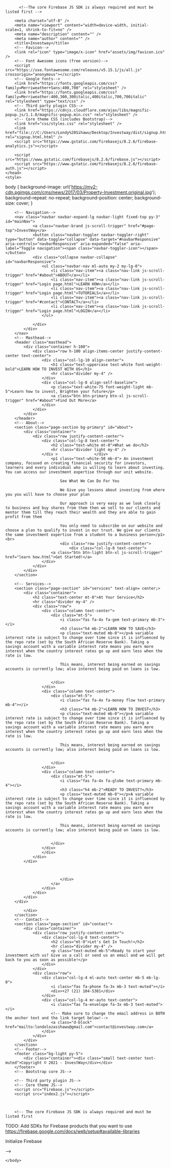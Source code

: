 <!DOCTYPE html>
<html lang="en">
    <head>

          <!--The core Firebase JS SDK is always required and must be listed first -->
<script src="/__/firebase/8.2.3/firebase-app.js"></script>

 <!--TODO: Add SDKs for Firebase products that you want to use
     https://firebase.google.com/docs/web/setup#available-libraries -->
<script src="/__/firebase/8.2.3/firebase-analytics.js"></script>

<!-- Initialize Firebase -->
<script src="/__/firebase/init.js"></script> 
        <meta charset="utf-8" />
        <meta name="viewport" content="width=device-width, initial-scale=1, shrink-to-fit=no" />
        <meta name="description" content="" />
        <meta name="author" content="" />
        <title>Investway</title>
        <!-- Favicon-->
        <link rel="icon" type="image/x-icon" href="assets/img/favicon.ico" />
        <!-- Font Awesome icons (free version)-->
        <script src="https://use.fontawesome.com/releases/v5.15.1/js/all.js" crossorigin="anonymous"></script>
        <!-- Google fonts-->
        <link href="https://fonts.googleapis.com/css?family=Merriweather+Sans:400,700" rel="stylesheet" />
        <link href="https://fonts.googleapis.com/css?family=Merriweather:400,300,300italic,400italic,700,700italic" rel="stylesheet" type="text/css" />
        <!-- Third party plugin CSS-->
        <link href="https://cdnjs.cloudflare.com/ajax/libs/magnific-popup.js/1.1.0/magnific-popup.min.css" rel="stylesheet" />
        <!-- Core theme CSS (includes Bootstrap)-->
        <link href="css/styles.css" rel="stylesheet" />
        <link href="file:///C:/Users/Londy%20Sihawu/Desktop/Investway/dist/signup.html" rel="signup.html.html" />
        <script src="https://www.gstatic.com/firebasejs/8.2.6/firebase-analytics.js"></script>

        <script src="https://www.gstatic.com/firebasejs/8.2.6/firebase.js"></script>
        <script src="https://www.gstatic.com/firebasejs/8.2.6/firebase-auth.js"></script>
    </head>
    <style>
body {
        background-image: url('https://my2-cdn.pgimgs.com/cms/news/2017/03/Property-Investment.original.jpg');
        background-repeat: no-repeat;
        background-position: center;
        background-size: cover;
      }
    </style>


        <!-- Navigation-->
        <nav class="navbar navbar-expand-lg navbar-light fixed-top py-3" id="mainNav">
                <a class="navbar-brand js-scroll-trigger" href="#page-top">InvestWay</a>
                <button class="navbar-toggler navbar-toggler-right" type="button" data-toggle="collapse" data-target="#navbarResponsive" aria-controls="navbarResponsive" aria-expanded="false" aria-label="Toggle navigation"><span class="navbar-toggler-icon"></span></button>
                <div class="collapse navbar-collapse" id="navbarResponsive">
                    <ul class="navbar-nav ml-auto my-2 my-lg-0">
                        <li class="nav-item"><a class="nav-link js-scroll-trigger" href="#about">ABOUT</a></li>
                        <li class="nav-item"><a class="nav-link js-scroll-trigger" href="Login page.html">LEARN HOW</a></li>
                        <li class="nav-item"><a class="nav-link js-scroll-trigger" href="Login page.html">TUTORIALS</a></li>
                        <li class="nav-item"><a class="nav-link js-scroll-trigger" href="#contact">CONTACT</a></li>
                        <li class="nav-item"><a class="nav-link js-scroll-trigger" href="Login page.html">LOGIN</a></li>
                    </ul>

                </div>
            </div>
        </nav>
        <!-- Masthead-->                      
        <header class="masthead">
            <div class="container h-100">
                <div class="row h-100 align-items-center justify-content-center text-center">
                    <div class="col-lg-10 align-center">
                        <h1 class="text-uppercase text-white font-weight-bold">LEARN HOW TO INVEST WITH US</h1>
                        <hr class="divider my-4" />
                    </div>
                    <div class="col-lg-8 align-self-baseline">
                        <p class="text-white-75 font-weight-light mb-5">Learn how to invest, Brighten your future</p>
                        <a class="btn btn-primary btn-xl js-scroll-trigger" href="#about">Find Out More</a>
                    </div>
                </div>
            </div>
        </header>
        <!-- About-->
        <section class="page-section bg-primary" id="about">
            <div class="container">
                <div class="row justify-content-center">
                    <div class="col-lg-8 text-center">
                        <h2 class="text-white mt-0">What we do</h2>
                        <hr class="divider light my-4" />
                    </div >                </div>
                        <p1 class="text-white-50 mb-4"> An investment company, focused on creating financial security for investors, learners and every individual who is willing to learn about investing. You can access our investment expertise through our unit website.

                            See What We Can Do For You
                            
                            We Give you lessons about investing from where you you will have to choose your plan
                            
                            Our approach is very easy as we look closely to business and buy shares from them then we sell to our clients and mentor them till they reach their wealth and they are able to gain profit from them
                            
                            You only need to subscribe on our website and choose a plan to qualify to invest in our trust. We give our clients the same investment expertise from a student to a business person</p1><br>
                            <div class="row justify-content-center">
                                <div class="col-lg-8 text-center">
                        <a class="btn btn-light btn-xl js-scroll-trigger" href="learn how.html">Get Started!</a>
                    </div>
                </div>
            </div>
        </section>
        
        <!-- Services-->
        <section class="page-section" id="services" text-align= center;>
            <div class="container">
                <h2 class="text-center mt-0">At Your Service</h2>
                <hr class="divider my-4" />
                <div class="row">
                    <div class="column text-center">
                        <div class="mt-5">
                            <i class="fas fa-4x fa-gem text-primary mb-3"></i>
                            <h3 class="h4 mb-2">LEARN HOW TO SAVE</h3>
                            <p class="text-muted mb-0"></p>A variable interest rate is subject to change over time since it is influenced by the repo rate (set by the South African Reserve Bank). Taking a savings account with a variable interest rate means you earn more interest when the country interest rates go up and earn less when the rate is low.

                            This means, interest being earned on savings accounts is currently low; also interest being paid on loans is low.
    
                            
                        </div>
                    </div>
                    <div class="column text-center">
                        <div class="mt-5">
                            <i class="fas fa-4x fa-money flow text-primary mb-4"></i>
                            <h3 class="h4 mb-2">LEARN HOW TO INVEST</h3>
                            <p class="text-muted mb-0"></p>A variable interest rate is subject to change over time since it is influenced by the repo rate (set by the South African Reserve Bank). Taking a savings account with a variable interest rate means you earn more interest when the country interest rates go up and earn less when the rate is low.

                            This means, interest being earned on savings accounts is currently low; also interest being paid on loans is low.
    
                            
                        </div>
                    </div>
                    <div class="column text-center">
                        <div class="mt-5">
                            <i class="fas fa-4x fa-globe text-primary mb-4"></i>
                            <h3 class="h4 mb-2">READY TO INVEST?</h3>
                            <p class="text-muted mb-0"></p>A variable interest rate is subject to change over time since it is influenced by the repo rate (set by the South African Reserve Bank). Taking a savings account with a variable interest rate means you earn more interest when the country interest rates go up and earn less when the rate is low.

                            This means, interest being earned on savings accounts is currently low; also interest being paid on loans is low.
    
                            
                        </div>
                    </div>
                    </div>
                </div>
            </div>
        

                    
                            </div>
                        </a>
                    </div>
                </div>
            </div>
        </div>
            
            </div>
        </section>
        <!-- Contact-->
        <section class="page-section" id="contact">
            <div class="container">
                <div class="row justify-content-center">
                    <div class="col-lg-8 text-center">
                        <h2 class="mt-0">Let's Get In Touch!</h2>
                        <hr class="divider my-4" />
                        <p class="text-muted mb-5">Ready to start your investment with us? Give us a call or send us an email and we will get back to you as soon as possible!</p>
                    </div>
                </div>
                <div class="row">
                    <div class="col-lg-4 ml-auto text-center mb-5 mb-lg-0">
                        <i class="fas fa-phone fa-3x mb-3 text-muted"></i>
                        <div>+27 (21) 104-5381</div>
                    </div>
                    <div class="col-lg-4 mr-auto text-center">
                        <i class="fas fa-envelope fa-3x mb-3 text-muted"></i>
                        <!-- Make sure to change the email address in BOTH the anchor text and the link target below!-->
                        <a class="d-block" href="mailto:londolozasihawu@gmail.com">contact@investway.com</a>
                    </div>
                </div>
            </div>
        </section>
        <!-- Footer-->
        <footer class="bg-light py-5">
            <div class="container"><div class="small text-center text-muted">Copyright © 2021 - InvestWay</div></div>
        </footer>
        <!-- Bootstrap core JS-->
    
        <!-- Third party plugin JS-->
        <!-- Core theme JS-->
        <script src="Firebase.js"></script>
        <script src="index2.js"></script>
        


        <!-- The core Firebase JS SDK is always required and must be listed first 
<script src="/__/firebase/8.2.3/firebase-app.js"></script>

 TODO: Add SDKs for Firebase products that you want to use
     https://firebase.google.com/docs/web/setup#available-libraries 
<script src="/__/firebase/8.2.3/firebase-analytics.js"></script>

 Initialize Firebase 
<script src="/__/firebase/init.js"></script> -->


    </body>
</html>
